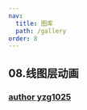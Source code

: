 ```yaml
---
nav:
  title: 图库
  path: /gallery
order: 8
---
```


## 08.线图层动画

### [author yzg1025](https://github.com/yzg1025)

<code src= './line_animation/index.tsx'>
